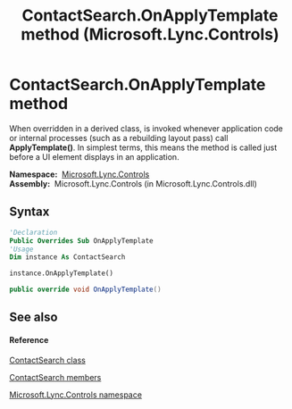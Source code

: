 ﻿---
title: ContactSearch.OnApplyTemplate method  (Microsoft.Lync.Controls)
TOCTitle: 'OnApplyTemplate method '
ms:assetid: M:Microsoft.Lync.Controls.ContactSearch.OnApplyTemplate_DI_3_UC_OCS14MrefLyncWPF
ms:mtpsurl: https://msdn.microsoft.com/en-us/library/microsoft.lync.controls.contactsearch.onapplytemplate_di_3_uc_ocs14mreflyncwpf(v=office.15)
ms:contentKeyID: 48595383
ms.date: 07/28/2014
mtps_version: v=office.15
f1_keywords:
- Microsoft.Lync.Controls.ContactSearch.OnApplyTemplate
dev_langs:
- CSharp
- JScript
- VB
- other
---

# ContactSearch.OnApplyTemplate method

When overridden in a derived class, is invoked whenever application code or internal processes (such as a rebuilding layout pass) call **ApplyTemplate()**. In simplest terms, this means the method is called just before a UI element displays in an application.

**Namespace:**  [Microsoft.Lync.Controls](microsoft-lync-controls-namespace_1.md)  
**Assembly:**  Microsoft.Lync.Controls (in Microsoft.Lync.Controls.dll)

## Syntax

``` vb
'Declaration
Public Overrides Sub OnApplyTemplate
'Usage
Dim instance As ContactSearch

instance.OnApplyTemplate()
```

``` csharp
public override void OnApplyTemplate()
```

## See also

#### Reference

[ContactSearch class](contactsearch-class-microsoft-lync-controls_1.md)

[ContactSearch members](contactsearch-members-microsoft-lync-controls_1.md)

[Microsoft.Lync.Controls namespace](microsoft-lync-controls-namespace_1.md)

